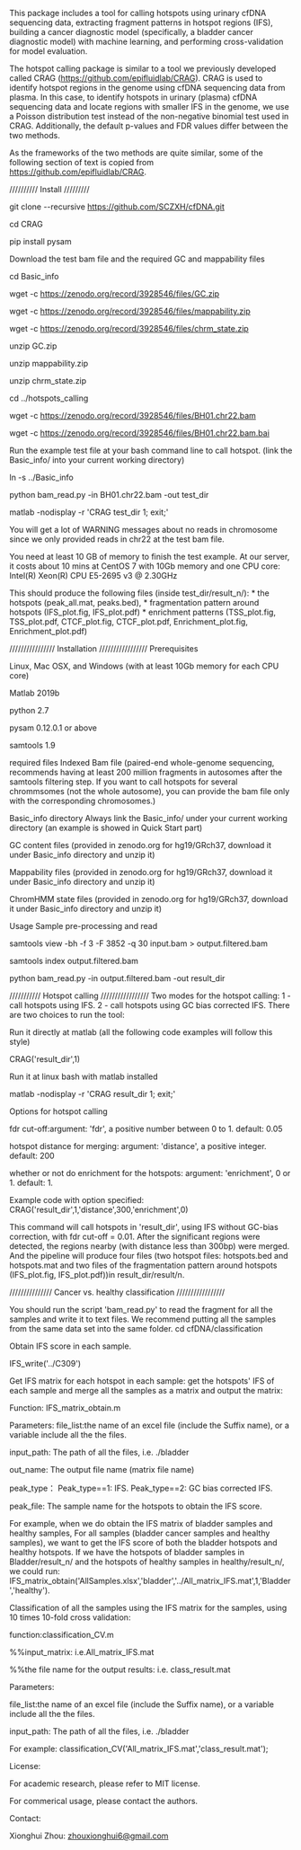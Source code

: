 This package includes a tool for calling hotspots using urinary cfDNA sequencing data, extracting fragment patterns in hotspot regions (IFS), building a cancer diagnostic model (specifically, a bladder cancer diagnostic model) with machine learning, and performing cross-validation for model evaluation.

The hotspot calling package is similar to a tool we previously developed called CRAG (https://github.com/epifluidlab/CRAG). CRAG is used to identify hotspot regions in the genome using cfDNA sequencing data from plasma. In this case, to identify hotspots in urinary (plasma) cfDNA sequencing data and locate regions with smaller IFS in the genome, we use a Poisson distribution test instead of the non-negative binomial test used in CRAG. Additionally, the default p-values and FDR values differ between the two methods.

As the frameworks of the two methods are quite similar, some of the following section of text is copied from https://github.com/epifluidlab/CRAG.

//////////
Install
/////////

git clone --recursive https://github.com/SCZXH/cfDNA.git

cd CRAG

pip install pysam

Download the test bam file and the required GC and mappability files

cd Basic_info

wget -c https://zenodo.org/record/3928546/files/GC.zip

wget -c https://zenodo.org/record/3928546/files/mappability.zip

wget -c https://zenodo.org/record/3928546/files/chrm_state.zip

unzip GC.zip

unzip mappability.zip

unzip chrm_state.zip

cd ../hotspots_calling

wget -c https://zenodo.org/record/3928546/files/BH01.chr22.bam

wget -c https://zenodo.org/record/3928546/files/BH01.chr22.bam.bai

Run the example test file at your bash command line to call hotspot. (link the Basic_info/ into your current working directory)

ln -s ../Basic_info

python bam_read.py -in BH01.chr22.bam -out test_dir

matlab -nodisplay -r 'CRAG test_dir 1; exit;' 	

You will get a lot of WARNING messages about no reads in chromosome since we only provided reads in chr22 at the test bam file.

You need at least 10 GB of memory to finish the test example. At our server, it costs about 10 mins at CentOS 7 with 10Gb memory and one CPU core: Intel(R) Xeon(R) CPU E5-2695 v3 @ 2.30GHz

This should produce the following files (inside test_dir/result_n/): * the hotspots (peak_all.mat, peaks.bed), * fragmentation pattern around hotspots (IFS_plot.fig, IFS_plot.pdf) * enrichment patterns (TSS_plot.fig, TSS_plot.pdf, CTCF_plot.fig, CTCF_plot.pdf, Enrichment_plot.fig, Enrichment_plot.pdf)

////////////////
Installation
/////////////////
Prerequisites

Linux, Mac OSX, and Windows (with at least 10Gb memory for each CPU core)

Matlab 2019b

python 2.7

pysam 0.12.0.1 or above

samtools 1.9

required files
Indexed Bam file (paired-end whole-genome sequencing, recommends having at least 200 million fragments in autosomes after the samtools filtering step. If you want to call hotspots for several chrommsomes (not the whole autosome), you can provide the bam file only with the corresponding chromosomes.)

Basic_info directory Always link the Basic_info/ under your current working directory (an example is showed in Quick Start part)

GC content files (provided in zenodo.org for hg19/GRch37, download it under Basic_info directory and unzip it)

Mappability files (provided in zenodo.org for hg19/GRch37, download it under Basic_info directory and unzip it)

ChromHMM state files (provided in zenodo.org for hg19/GRch37, download it under Basic_info directory and unzip it)

Usage
Sample pre-processing and read

samtools view -bh -f 3 -F 3852 -q 30 input.bam > output.filtered.bam

samtools index output.filtered.bam

python bam_read.py -in output.filtered.bam -out result_dir

///////////
Hotspot calling
/////////////////
Two modes for the hotspot calling: 1 - call hotspots using IFS. 2 - call hotspots using GC bias corrected IFS. There are two choices to run the tool:

Run it directly at matlab (all the following code examples will follow this style)

CRAG('result_dir',1)

Run it at linux bash with matlab installed

matlab -nodisplay -r 'CRAG result_dir 1; exit;'

Options for hotspot calling

fdr cut-off:argument: 'fdr', a positive number between 0 to 1. default: 0.05

hotspot distance for merging: argument: 'distance', a positive integer. default: 200

whether or not do enrichment for the hotspots: argument: 'enrichment', 0 or 1. default: 1.

Example code with option specified: CRAG('result_dir',1,'distance',300,'enrichment',0)

This command will call hotspots in 'result_dir', using IFS without GC-bias correction, with fdr cut-off = 0.01. After the significant regions were detected, the regions nearby (with distance less than 300bp) were merged. And the pipeline will produce four files (two hotspot files: hotspots.bed and hotspots.mat and two files of the fragmentation pattern around hotspots (IFS_plot.fig, IFS_plot.pdf))in result_dir/result/n.

///////////////
Cancer vs. healthy classification
/////////////////

You should run the script 'bam_read.py' to read the fragment for all the samples and write it to text files. We recommend putting all the samples from the same data set into the same folder.
cd cfDNA/classification


Obtain IFS score in each sample. 

IFS_write('../C309')

Get IFS matrix for each hotspot in each sample: get the hotspots' IFS of each sample and merge all the samples as a matrix and output the matrix:

Function:
 IFS_matrix_obtain.m
 
Parameters:
file_list:the name of an excel file (include the Suffix name), or a variable include all the the files.

input_path: The path of all the files, i.e. ./bladder

out_name: The output file name (matrix file name)

peak_type： Peak_type==1: IFS. Peak_type==2: GC bias corrected IFS.

peak_file: The sample name for the hotspots to obtain the IFS score.

For example, when we do obtain the IFS matrix of bladder samples and healthy samples, For all samples (bladder cancer samples and healthy samples), we want to get the IFS score of both the bladder hotspots and healthy hotspots. If we have the hotspots of bladder samples in Bladder/result_n/ and the hotspots of healthy samples in healthy/result_n/, we could run:
IFS_matrix_obtain('AllSamples.xlsx','bladder','../All_matrix_IFS.mat',1,'Bladder','healthy').


Classification of all the samples using the IFS matrix for the samples, using 10 times 10-fold cross validation:

function:classification_CV.m

%%input_matrix: i.e.All_matrix_IFS.mat

%%the file name for the output results: i.e. class_result.mat

Parameters:

file_list:the name of an excel file (include the Suffix name), or a variable include all the the files.

input_path: The path of all the files, i.e. ./bladder

For example:
classification_CV('All_matrix_IFS.mat','class_result.mat');



License:

For academic research, please refer to MIT license.

For commerical usage, please contact the authors.

Contact:

Xionghui Zhou: zhouxionghui6@gmail.com
